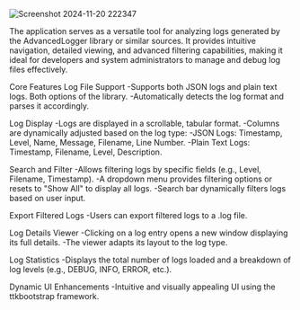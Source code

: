 ![Screenshot 2024-11-20 222347](https://github.com/user-attachments/assets/21595c85-d9de-4868-a1f0-874555d0f183)

The application serves as a versatile tool for analyzing logs generated by the AdvancedLogger library or similar sources. It provides intuitive navigation, detailed viewing, and advanced filtering capabilities, making it ideal for developers and system administrators to manage and debug log files effectively.


Core Features
Log File Support
  -Supports both JSON logs and plain text logs. Both options of the library.
  -Automatically detects the log format and parses it accordingly.
   
Log Display
  -Logs are displayed in a scrollable, tabular format.
  -Columns are dynamically adjusted based on the log type:
  -JSON Logs: Timestamp, Level, Name, Message, Filename, Line Number.
  -Plain Text Logs: Timestamp, Filename, Level, Description.

Search and Filter
  -Allows filtering logs by specific fields (e.g., Level, Filename, Timestamp).
  -A dropdown menu provides filtering options or resets to "Show All" to display all logs.
  -Search bar dynamically filters logs based on user input.

Export Filtered Logs
  -Users can export filtered logs to a .log file.

Log Details Viewer
  -Clicking on a log entry opens a new window displaying its full details.
  -The viewer adapts its layout to the log type.

Log Statistics
  -Displays the total number of logs loaded and a breakdown of log levels (e.g., DEBUG, INFO, ERROR, etc.).

Dynamic UI Enhancements
  -Intuitive and visually appealing UI using the ttkbootstrap framework.
